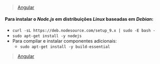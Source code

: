 > [Angular](ANGULAR.md)

#### Para instalar o *Node.js* em distribuições *Linux* baseadas em *Debian*:

* `curl -sL https://deb.nodesource.com/setup_9.x | sudo -E bash -`
* `sudo apt-get install -y nodejs`
* Para compilar e instalar componentes adicionais:
  - `sudo apt-get install -y build-essential`

> [Angular](ANGULAR.md)